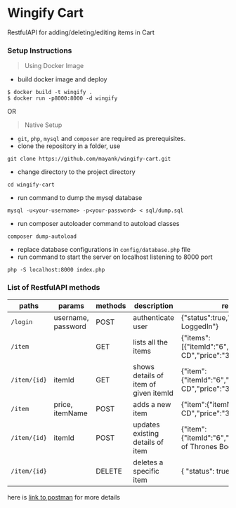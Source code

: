 # Wingify Cart

RestfulAPI for adding/deleting/editing items in Cart

### Setup Instructions

> Using Docker Image

* build docker image and deploy

```
$ docker build -t wingify . 
$ docker run -p8000:8000 -d wingify
```

OR

> Native Setup

* `git`, `php`, `mysql` and `composer` are required as prerequisites.
* clone the repository in a folder, use

```
git clone https://github.com/mayank/wingify-cart.git
```

* change directory to the project directory

```
cd wingify-cart
```

* run command to dump the mysql database

```
mysql -u<your-username> -p<your-password> < sql/dump.sql
```

* run composer autoloader command to autoload classes

```
composer dump-autoload
```

* replace database configurations in `config/database.php` file
* run command to start the server on localhost listening to 8000 port

```
php -S localhost:8000 index.php
```



### List of RestfulAPI methods


| paths | params | methods | description  | response
|---|---|---|---|---|
| `/login` | username, password | POST | authenticate user | {"status":true,"message":"Already LoggedIn"} |
| `/item`  |  | GET | lists all the items | {"items":[{"itemId":"6","itemName":"Music CD","price":"300"}]}
| `/item/{id}` | itemId | GET | shows details of item of given itemId | {"item":{"itemId":"6","itemName":"Music CD","price":"300"}} |
| `/item` | price, itemName | POST | adds a new item | {"item":{"itemName":"Music CD","price":"300","itemId":"6"}} |
| `/item/{id}` | itemId | POST | updates existing details of item |  {"item":{"itemId":"6","itemName":"Game of Thrones Book","price":"500"}} |
| `/item/{id}` | | DELETE | deletes a specific item | { "status": true } |

here is [link to postman][] for more details


[link to postman]: https://www.getpostman.com/collections/3a118cb196e1e2cd6f5e
